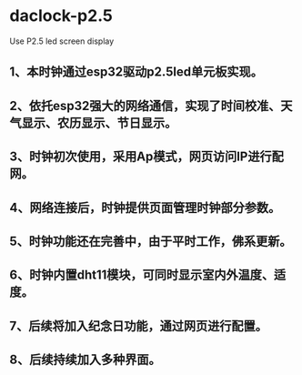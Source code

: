 # daclock-p2.5
Use P2.5 led screen display
## 1、本时钟通过esp32驱动p2.5led单元板实现。
## 2、依托esp32强大的网络通信，实现了时间校准、天气显示、农历显示、节日显示。
## 3、时钟初次使用，采用Ap模式，网页访问IP进行配网。
## 4、网络连接后，时钟提供页面管理时钟部分参数。
## 5、时钟功能还在完善中，由于平时工作，佛系更新。
## 6、时钟内置dht11模块，可同时显示室内外温度、适度。
## 7、后续将加入纪念日功能，通过网页进行配置。
## 8、后续持续加入多种界面。
